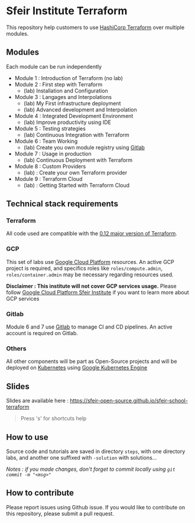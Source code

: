 # Sfeir Institute Terraform

This repository help customers to use [HashiCorp Terraform](https://www.terraform.io/) over multiple modules.

## Modules

Each module can be run independently

* Module 1 : Introduction of Terraform (no lab)
* Module 2 : First step with Terraform 
  * (lab) Installation and Configuration
* Module 3 : Langages and Interpolations
  * (lab) My First infrastructure deployment
  * (lab) Advanced development and Interpolation
* Module 4 : Integrated Development Environment
  * (lab) Improve productivity using IDE
* Module 5 : Testing strategies
  * (lab) Continuous Integration with Terraform
* Module 6 : Team Working
  * (lab) Create you own module registry using [Gitlab](https://about.gitlab.com/)
* Module 7 : Usage in production
  * (lab) Continuous Deployment with Terraform
* Module 8 : Custom Providers
  * (lab) : Create your own Terraform provider
* Module 9 : Terraform Cloud
  * (lab) : Getting Started with Terraform Cloud

## Technical stack requirements

### Terraform

All code used are compatible with the [0.12 major version of Terraform](https://releases.hashicorp.com/terraform/).

### GCP

This set of labs use [Google Cloud Platform](https://cloud.google.com/) resources.
An active GCP project is required, and specifics roles like `roles/compute.admin`, `roles/container.admin` may be necessary regarding resources used.

**Disclaimer : This institute will not cover GCP services usage.**
Please follow [Google Cloud Platform Sfeir Institute](https://www.sfeir.com/formation/institute/) if you want to learn more about GCP services

### Gitlab

Module 6 and 7 use [Gitlab](https://about.gitlab.com/) to manage CI and CD pipelines.
An active account is required on Gitlab.

### Others

All other components will be part as Open-Source projects and will be deployed on [Kubernetes](https://kubernetes.io/) using [Google Kubernetes Engine](https://cloud.google.com/kubernetes-engine/)

## Slides

Slides are available here : https://sfeir-open-source.github.io/sfeir-school-terraform

> Press 's' for shortcuts help

## How to use

Source code and tutorials are saved in directory `steps`, with one directory labs, and another one suffixed with `-solution` with solutions...

*Notes : if you made changes, don't forget to commit locally using `git commit -m "<msg>"`*

## How to contribute

Please report issues using Github issue.
If you would like to contribute on this repository, please submit a pull request.
